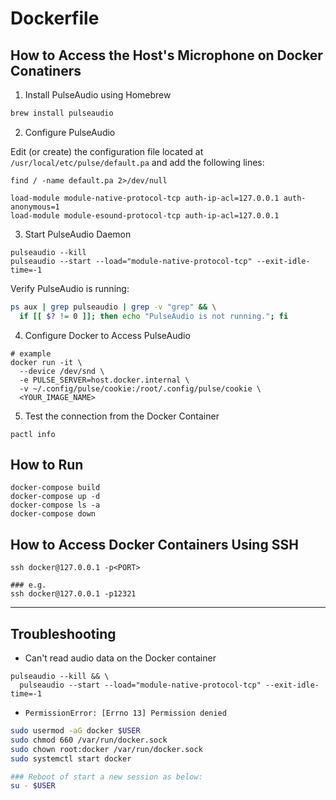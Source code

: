 # Dockerfile

## How to Access the Host's Microphone on Docker Conatiners

1. Install PulseAudio using Homebrew

```sh
brew install pulseaudio
```

2. Configure PulseAudio

Edit (or create) the configuration file located at `/usr/local/etc/pulse/default.pa` and add the following lines:

```shell
find / -name default.pa 2>/dev/null
```

```shell
load-module module-native-protocol-tcp auth-ip-acl=127.0.0.1 auth-anonymous=1
load-module module-esound-protocol-tcp auth-ip-acl=127.0.0.1
```

3. Start PulseAudio Daemon

```shell
pulseaudio --kill
pulseaudio --start --load="module-native-protocol-tcp" --exit-idle-time=-1
```

Verify PulseAudio is running:

```bash
ps aux | grep pulseaudio | grep -v "grep" && \
  if [[ $? != 0 ]]; then echo "PulseAudio is not running."; fi
```

4. Configure Docker to Access PulseAudio

```shell
# example
docker run -it \
  --device /dev/snd \
  -e PULSE_SERVER=host.docker.internal \
  -v ~/.config/pulse/cookie:/root/.config/pulse/cookie \
  <YOUR_IMAGE_NAME>
```

5. Test the connection from the Docker Container

```shell
pactl info
```

## How to Run

```shell
docker-compose build
docker-compose up -d
docker-compose ls -a
docker-compose down
```

## How to Access Docker Containers Using SSH

```shell
ssh docker@127.0.0.1 -p<PORT>
```

```shell
### e.g.
ssh docker@127.0.0.1 -p12321
```

---

## Troubleshooting

* Can't read audio data on the Docker container

```shell
pulseaudio --kill && \
  pulseaudio --start --load="module-native-protocol-tcp" --exit-idle-time=-1
```

* `PermissionError: [Errno 13] Permission denied`

```sh
sudo usermod -aG docker $USER
sudo chmod 660 /var/run/docker.sock
sudo chown root:docker /var/run/docker.sock
sudo systemctl start docker

### Reboot of start a new session as below:
su - $USER
```
